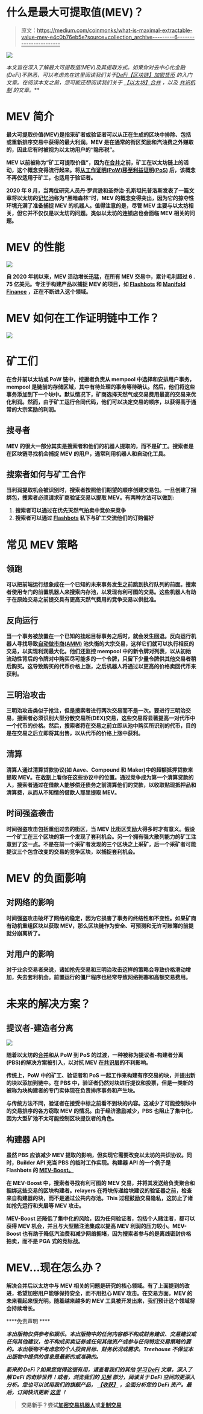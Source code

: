 # 什么是最大可提取值(MEV)？

> 原文：<https://medium.com/coinmonks/what-is-maximal-extractable-value-mev-e4c0b76eb5e?source=collection_archive---------6----------------------->

![](img/e7e207b9516e4ae6ac1b88a374908fc0.png)

*本文旨在深入了解最大可提取值(MEV)及其提取方式。如果你对去中心化金融(DeFi)不熟悉，可以考虑先在这里阅读我们关于*[*DeFi*](https://www.treehouse.finance/learn-defi/what-is-defi)*[*【区块链】*](https://www.treehouse.finance/learn-defi/what-is-a-blockchain)*[*加密货币*](https://www.treehouse.finance/learn-defi/what-is-crypto) *的入门文章。在阅读本文之前，您可能还想阅读我们关于* [*【以太坊】*](https://www.treehouse.finance/learn-defi/guide-to-ethereum-how-it-started-and-how-it-is-going)*[*合并*](https://www.treehouse.finance/learn-defi/everything-you-need-to-know-about-the-ethereum-merge) *，以及* [*共识机制*](https://www.treehouse.finance/learn-defi/the-difference-between-proof-of-work-pow-and-proof-of-stake-pos) *的文章。****

# **MEV 简介**

**最大可提取价值(MEV)是指采矿者或验证者可以从正在生成的区块中排除、包括或重新排序交易中获得的最大利润。MEV 是在通常的街区奖励和汽油费之外赚取的，因此它有时被视为以太坊用户的“隐形税”。**

**MEV 以前被称为“矿工可提取价值”，因为在[合并](https://www.treehouse.finance/learn-defi/everything-you-need-to-know-about-the-ethereum-merge)之前，矿工在以太坊链上的活动，这个概念变得流行起来。将[从工作证明(PoW)移至利益证明(PoS)](https://www.treehouse.finance/learn-defi/the-difference-between-proof-of-work-pow-and-proof-of-stake-pos) 后，该概念不再仅适用于矿工，也适用于验证者。**

**2020 年 8 月，当两位研究人员丹·罗宾逊和圣乔治·孔斯坦托普洛斯发表了一篇文章将以太坊的[记忆池](https://academy.binance.com/en/glossary/mempool#:~:text=A%20mempool%20(a%20contraction%20of%20memory%20and%20pool)%20is%20a%20cryptocurrency%20node%E2%80%99s%20mechanism%20for%20storing%20information%20on%20unconfirmed%20transactions.%20It%20acts%20as%20a%20sort%20of%20waiting%20room%20for%20transactions%20that%20have%20not%20yet%20been%20included%20in%20a%20block.)称为“黑暗森林”时，MEV 的概念变得突出，因为它的掠夺性环境充满了准备捕捉 MEV 的机器人。值得注意的是，尽管 MEV 主要与以太坊相关，但它并不仅仅是以太坊的问题。类似以太坊的连锁店也会面临 MEV 相关的问题。**

# **MEV 的性能**

**![](img/56cb574d91f82c0c81081d576d09ebb0.png)**

**自 2020 年初以来，MEV 活动增长迅猛，在所有 MEV 交易中，累计毛利超过 6 . 75 亿美元。专注于构建产品以捕捉 MEV 的项目，如 [Flashbots](https://www.flashbots.net/) 和 [Manifold Finance](https://www.manifoldfinance.com/) ，正在不断进入这个领域。**

# **MEV 如何在工作证明链中工作？**

**![](img/80de76485aee3b3ab1026e3a35af729b.png)**

# **矿工们**

**在合并前以太坊或 PoW 链中，挖掘者负责从 mempool 中选择和安排用户事务，mempool 是链前的存储区域，其中有待处理的事务等待确认。然后，他们将这些事务添加到下一个块中。默认情况下，矿商选择天然气或交易费用最高的交易来优化利润。然而，由于矿工运行合同代码，他们可以决定交易的顺序，以获得高于通常的大宗奖励的利润。**

## **搜寻者**

**MEV 的很大一部分其实是搜索者和他们的机器人提取的，而不是矿工。搜索者是在区块链寻找机会捕捉 MEV 的用户，通常利用机器人和自动化工具。**

## **搜索者如何与矿工合作**

**当利润提取机会被识别时，搜索者按照他们期望的顺序创建交易包。一旦创建了捆绑包，搜索者必须请求矿商验证交易以提取 MEV。有两种方法可以做到:**

1.  **搜索者可以通过在优先天然气拍卖中竞价来竞争**
2.  **搜索者可以通过 [Flashbots](https://docs.flashbots.net/) 私下与矿工交流他们的订购偏好**

# **常见 MEV 策略**

## **领跑**

**可以把前端运行想象成在一个已知的未来事务发生之前跳到执行队列的前面。搜索者使用专门的前置机器人来搜索内存池，以发现有利可图的交易。这些机器人有助于在原始交易之前提交具有更高天然气费用的竞争交易以供批准。**

## **反向运行**

**当一个事务被放置在一个已知的挂起目标事务之后时，就会发生回退。反向运行机器人寻找导致[自动做市商(AMM)](https://www.treehouse.finance/learn-defi/what-are-amms-and-how-do-they-work) 池失衡的大宗交易，这样它们就可以执行相反的交易，以实现利润最大化。他们还监控 mempool 中的新令牌对列表，以从初始流动性背后的令牌对中购买尽可能多的一个令牌，只留下少量令牌供其他交易者稍后购买。这导致购买的代币价格上涨，之后机器人将通过以更高的价格卖回代币来获利。**

## **三明治攻击**

**三明治攻击类似于抢注，但是搜索者进行两次交易而不是一次。要进行三明治交易，搜索者必须识别大型分散交易所(DEX)交易，这些交易将显著提高一对代币中一个代币的价格。然后，搜索者将在交易之前立即从池中购买所识别的代币，目的是在交易之后立即将其出售，以从代币的价格上涨中获利。**

## **清算**

**清算人通过清算贷款协议(如 Aave、Compound 和 Maker)中的超额抵押贷款来提取 MEV。在[收割](http://harvest.treehouse.finance/connect)上看你在这些协议中的位置。通过竞争成为第一个清算贷款的人，搜索者通过在借款人能够偿还债务之前清算他们的贷款，以收取贴现抵押品和清算费，从而从不知情的借款人那里提取 MEV。**

## **时间强盗袭击**

**时间强盗攻击包括重组过去的街区，当 MEV 比街区奖励大得多时才有意义。假设一个矿工在三个区块的第一个发现了套利机会。另一个拥有强大散列能力的矿工注意到了这一点。不是在前一个采矿者发现的三个区块之上采矿，后一个采矿者可能提议三个包含改变的交易的竞争区块，以捕捉套利机会。**

# **MEV 的负面影响**

## **对网络的影响**

**时间强盗攻击破坏了网络的稳定，因为它损害了事务的终结性和不变性。如果矿商有动机重组区块以获取 MEV，那么区块链作为安全、可预测和无许可账簿的前提就分崩离析了。**

## **对用户的影响**

**对于业余交易者来说，诸如抢先交易和三明治攻击这样的策略会导致价格滑动增加，失去套利机会。前置运行的僵尸程序也经常导致网络拥塞和高额交易费用。**

# **未来的解决方案？**

## **提议者-建造者分离**

**![](img/bf3e7385a978cf4bc9cbf7ef1fc6a96f.png)**

**随着以太坊的[合并](https://www.treehouse.finance/learn-defi/everything-you-need-to-know-about-the-ethereum-merge)和从 PoW 到 PoS 的过渡，一种被称为提议者-构建者分离(PBS)的解决方案被引入，以对抗 MEV 在[共识层](https://www.treehouse.finance/learn-defi/the-difference-between-proof-of-work-pow-and-proof-of-stake-pos)的不利影响。**

**传统上，PoW 中的矿工、验证者和 PoS 一起工作来构建有序交易的块，并提出新的块以添加到链中。在 PBS 中，验证者仍然对块进行提议和投票，但是一类新的被称为块构建者的专门实体现在负责排序事务和产生块。**

**与传统方法不同，验证者在接受中标之前看不到块的内容。这减少了可能控制块中的交易排序的各方窃取 MEV 的情况。由于经济激励减少，PBS 也阻止了集中化，因为大型矿池不太可能控制区块提议者的角色。**

## **构建器 API**

**虽然 PBS 应该减少 MEV 提取的影响，但实现它需要改变以太坊的共识协议。同时，Builder API 充当 PBS 的临时工作实现。构建器 API 的一个例子是 Flashbots 的 [MEV-Boost。](https://boost.flashbots.net)**

**在 MEV-Boost 中，搜索者寻找有利可图的 MEV 交易，并将其发送给负责聚合和捆绑这些交易的区块构建者。relayers 在将块传递给块建议的验证器之前，检查来自构建器的块，而不是通过公共内存池。‍This 过程鼓励交易隐私，这防止了诸如抢先运行和夹层等 MEV 攻击。**

**MEV-Boost 还降低了集中化的风险，因为任何验证者，包括个人赌注者，都可以获得 MEV 机会，并且与大型赌注池集成以提高 MEV 利润的压力较小。MEV-Boost 也有助于降低汽油费和减少网络拥堵，因为搜索者参与的是离线密封价格拍卖，而不是 PGA 式的竞标战。**

# **MEV…现在怎么办？**

**解决合并后以太坊中与 MEV 相关的问题是研究的核心领域。有了上面提到的改进，希望加密用户能够保持安全，而不用担心 MEV 攻击。在交易方面，MEV 的未来看起来很光明。随着越来越多的 MEV 工具被开发出来，我们预计这个领域将会持续增长。**

****免责声明 ****

***本出版物仅供参考和娱乐。本出版物中的任何内容都不构成财务建议、交易建议或任何其他建议，也不构成买卖证券或任何其他资产或参与任何特定交易策略的要约。本出版物不考虑您的个人投资目标、财务状况或需求。Treehouse 不保证本出版物中提供的信息是最新的或准确的。***

***新来的 DeFi？如果您觉得这很有用，请查看我们的其他* [*学习 DeFi*](https://treehouse.finance/learn-defi) *文章，深入了解 DeFi 的奇妙世界！或者，浏览我们的* [*见解*](https://treehouse.finance/insights) *部分，阅读关于 DeFi 空间的更深入分析。您也可以试用我们的旗舰产品，* [*【收获】*](https://harvest.treehouse.finance/connect?utm_source=medium&utm_medium=content&utm_campaign=harvest) *，全面分析您的 DeFi 资产。最后，订阅快讯更新* [*这里*](https://www.treehouse.finance/newsletter?utm_source=medium&utm_medium=content&utm_campaign=treehouse%20daily) *！***

> **交易新手？尝试[加密交易机器人](/coinmonks/crypto-trading-bot-c2ffce8acb2a)或[复制交易](/coinmonks/top-10-crypto-copy-trading-platforms-for-beginners-d0c37c7d698c)**